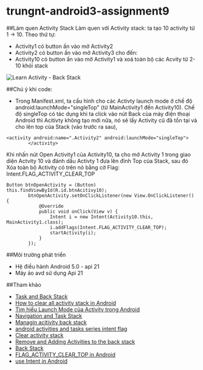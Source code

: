 ﻿# trungnt-android3-assignment9

##Làm quen Activity Stack
Làm quen với Activity stack: ta tạo 10 activity từ 1 -> 10. 
Theo thứ tự:
- Activity1 có button ấn vào mở Activity2
- Activity2 có button ấn vào mở Activity3
  cho đến:
- Activity10 có button ấn vào mở Activity1 và xoá toàn bộ các Acvity từ 2-10 khỏi stack

![Learn Activity - Back Stack](http://i477.photobucket.com/albums/rr132/trungepu/Fragment%20back-stack_zps2ri1eeab.jpg)

##Chú ý khi code:
+ Trong Manifest.xml, ta cấu hình cho các Activty launch mode ở chế độ android:launchMode="singleTop" (từ MainActivity1 đến Activity10). Chế độ singleTop có tác dụng khi ta click vào nút Back của máy điện thoại Android thì Acitivty không tạo mới nữa, nó sẽ lấy Activity cũ đã tồn tại và cho lên top của Stack (vào trước ra sau), 
```
<activity android:name=".Activity2" android:launchMode="singleTop">
        </activity>
```

Khi nhấn nút Open Activity1 của Activity10, ta cho mở Activity 1 trong giao diện Actvity 10 và đánh dấu Activty 1 đưa lên đỉnh Top của Stack, sau đó Xóa toàn bộ Activity có trên nó bằng cờ Flag: Intent.FLAG_ACTIVITY_CLEAR_TOP
```
Button btnOpenActivity = (Button) this.findViewById(R.id.btnAcitivy10);
        btnOpenActivity.setOnClickListener(new View.OnClickListener() {
            @Override
            public void onClick(View v) {
                Intent i = new Intent(Activity10.this, MainActivity1.class);
                i.addFlags(Intent.FLAG_ACTIVITY_CLEAR_TOP);
                startActivity(i);
            }
        });
```

##Môi trường phát triển
+ Hệ điều hành Android 5.0 - api 21
+ Máy ảo avd sử dụng Api 21


##Tham khảo
+ [Task and Back Stack](http://developer.android.com/guide/components/tasks-and-back-stack.html)
+ [How to clear all activity stack in Android](http://tips.androidhive.info/2013/10/how-to-clear-all-activity-stack-in-android/)
+ [Tìm hiểu Launch Mode của Activity trong Android](https://inthecheesefactory.com/blog/understand-android-activity-launchmode/en)
+ [Navigation and Task Stack](https://guides.codepath.com/android/Navigation-and-Task-Stacks)
+ [Managin acitivity back stack](http://www.slideshare.net/rajdeep/managing-activity-backstack)
+ [android activities and tasks series intent flag](https://blog.akquinet.de/2010/04/15/android-activites-and-tasks-series-intent-flags/)
+ [Clear activity stack](http://www.lucas-dev.com/blog/entry/clear-activity-stack.html)
+ [Remove and Adding Activities  to the back stack](http://stackoverflow.com/questions/20241544/removing-and-adding-activities-to-the-back-stack)
+ [Back Stack](https://binhvova.wordpress.com/category/android/)
+ [FLAG_ACTIVITY_CLEAR_TOP in Android](http://developer.android.com/reference/android/content/Intent.html#FLAG_ACTIVITY_CLEAR_TOP)
+ [use Intent in Android](http://developer.android.com/reference/android/content/Intent.html)

